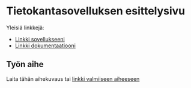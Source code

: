 # Tietokantasovelluksen esittelysivu

Yleisiä linkkejä:

* [Linkki sovellukseeni](juslesan.users.cs.helsinki.fi/projekti)
* [Linkki dokumentaatiooni](https://github.com/juslesan/Tsoha-Bootstrap/blob/master/doc/dokumentaatio.pdf)

## Työn aihe

Laita tähän aihekuvaus tai [linkki valmiiseen aiheeseen](http://advancedkittenry.github.io/suunnittelu_ja_tyoymparisto/aiheet/Tyoaihekanta.html) 
